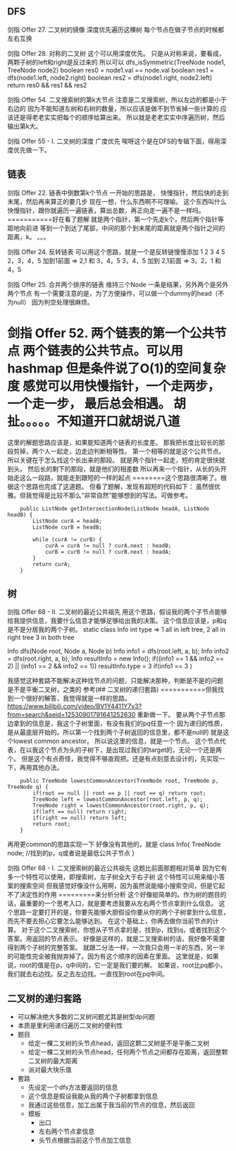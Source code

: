 ## DFS

剑指 Offer 27. 二叉树的镜像
深度优先遍历这棵树
每个节点在做子节点的时候都左右互换

剑指 Offer 28. 对称的二叉树
这个可以用深度优先。
只是从对称来说，要看成，两颗子树的left和right是反过来的
所以可以
dfs_isSymmetric(TreeNode node1, TreeNode node2)
    boolean res0 = node1.val == node.val
    boolean res1 = dfs(node1.left, node2.right)
    boolean res2 = dfs(node1.right, node2.left)
    return res0 && res1 && res2
    


剑指 Offer 54. 二叉搜索树的第k大节点
注意是二叉搜索树，所以左边的都是小于右边的
因为不能知道左树和右树的数量，所以应该是做不到节省掉一些计算的
应该还是得老老实实把每个的顺序给算出来。
所以就是老老实实中序遍历树，然后输出第k大。



剑指 Offer 55 - I. 二叉树的深度
广度优先
唉呀这个是在DFS的专辑下面，得用深度优先做一下。




## 链表

剑指 Offer 22. 链表中倒数第k个节点
一开始的思路是，
快慢指针，然后快的走到末尾，然后再来算正的要几步
现在一想，什么东西啊不可理喻。
这个东西叫什么快慢指针，跟你就遍历一遍链表，算出总数，再正向走一遍不是一样吗。
===========好在看了题解
就是两个指针，第一个先走k个，然后两个指针等距地向前进
等到一个到达了尾部，中间的那个到末尾的距离就是两个指针之间的距离，k。
。。。


剑指 Offer 24. 反转链表
可以用这个思路，就是一个是反转链慢慢添加
1 2 3 4 5
2，3，4，5 加到1前面 => 2,1 和 3，4，5
3，4，5 加到 2,1前面 => 3，2，1 和4，5



剑指 Offer 25. 合并两个排序的链表
维持三个Node
一条是结果，另外两个是另外两个节点
有一个需要注意的是，为了方便操作，可以做一个dummy的head（不为null）
因为判空处理很麻烦。



剑指 Offer 52. 两个链表的第一个公共节点
两个链表的公共节点。可以用hashmap
但是条件说了O(1)的空间复杂度
感觉可以用快慢指针，一个走两步，一个走一步，
最后总会相遇。
胡扯。。。。。不知道开口就胡说八道
============
这里的解题思路应该是，如果能知道两个链表的长度差。
那我把长度比较长的那段剪掉，两个人一起走，边走边判断相等性。
第一个相等的就是这个公共节点。
所以关键在于怎么找这个长出来的那段。
就是两个指针一起走，短的肯定很快就到头。
然后长的剩下的那段，就是他们的相差数
所以再来一个指针，从长的头开始走这么一段路，就能走到跟短的一样的起点
========这个思路很清晰了。根据这个思路也完成了这道题。
但看了题解，发现有超短的代码如下：
虽然很优雅。但我觉得是比较不那么“非常自然”能够想到的写法。可做参考。
```aidl
    public ListNode getIntersectionNode(ListNode headA, ListNode headB) {
        ListNode curA = headA;
        ListNode curB = headB;

        while (curA != curB) {
            curA = curA != null ? curA.next : headB;
            curB = curB != null ? curB.next : headA;
        }
        return curA;
    }
```


## 树


剑指 Offer 68 - II. 二叉树的最近公共祖先
用这个思路，假设我的两个子节点能够给我提供信息，我要什么信息才能够足够给出我的决策。
这个信息应该是，p和q是不是分居我的两个子树。
static class Info
    int type => 1 all in left tree, 2 all in right tree 3 in both tree

Info dfs(Node root, Node a, Node b)
    Info info1 = dfs(root.left, a, b);
    Info info2 = dfs(root.right, a, b);
    Info resultInfo = new Info();
    if((info1 == 1 && info2 == 2) || (info1 == 2 && info2 == 1))
        resultInfo.type = 3
    if(info1 == 3 )

我感觉这种套路不能解决这种找节点的问题，只能解决那种，判断是不是的问题
是不是平衡二叉树，之类的
参考(## 二叉树的递归套路)
===========但我找到一个很好的解答，我觉得就是一样的思路。
https://www.bilibili.com/video/BV1Y4411Y7v3?from=search&seid=12530901791641252630
重新做一下。
要从两个子节点那边拿到的信息是，我这个子树里面，有没有我们的pq任意一个
因为递归的性质，是从最底层开始的。所以第一个找到两个子树返回的信息里，都不是null的
就是这个lowest common ancestor。
所以说这里的信息，就是一个节点。
这个节点代表，在以我这个节点为头的子树下，是出现过我们的target的，无论一个还是两个。
但是这个有点奇怪，我觉得不够直观把。还是有点刻意去设计的，先实现一下，再用其他办法。
```
    public TreeNode lowestCommonAncestor(TreeNode root, TreeNode p, TreeNode q) {
        if(root == null || root == p || root == q) return root;
        TreeNode left = lowestCommonAncestor(root.left, p, q);
        TreeNode right = lowestCommonAncestor(root.right, p, q);
        if(left == null) return right;
        if(right == null) return left;
        return root;
    }
```
再用更common的思路实现一下
好像没有其他的，就是
class Info{
    TreeNode node; //找到的p，q或者说是最低公共子节点
}


剑指 Offer 68 - I. 二叉搜索树的最近公共祖先
这题比前面那题相对简单
因为它有多一个特性可以使用，即搜索树，左子树全大于右子树
这个特性可以用来缩小答案的搜索空间
但我感觉好像没什么用啊，因为虽然说能缩小搜索空间，但是它起不了决定性的作用
=========来分析分析
这个好像挺简单的。作为树的题目的话，最重要的一个思考入口，就是要考虑我要从左右两个节点拿到什么信息。
这个思路一定要打开的是，你要先能够大胆假设你要从你的两个子树拿到什么信息，而先不要去担心它要怎么能够达到。
在这个基础上，你再去做你当前节点的计算。
对于这个二叉搜索树，你想从子节点拿的是，找到p，找到q，或者找到这个答案。用返回的节点表示。
好像是这样的，就是二叉搜索树的话，我好像不需要得到两个子树的完整答案。
就跟二分法一样，一次我只会用一半的东西，另一半的可能性完全被我抛弃掉了。因为有这个顺序的因素在里面。
这里就是，如果说，root的值是在p，q中间的，它一定是我们要的解。
如果说，root比pq都小，我们就去右边找。反之去左边找。一直找到root在pq中间。



## 二叉树的递归套路
* 可以解决绝大多数的二叉树问题尤其是树型dp问题
* 本质是里利用递归遍历二叉树的便利性
* 题目
    * 给定一棵二叉树的头节点head，返回这颗二叉树是不是平衡二叉树
    * 给定一棵二叉树的头节点head，任何两个节点之间都存在距离，返回整颗二叉树的最大距离
    * 派对最大快乐值
* 套路
    * 先设定一个dfs方法要返回的信息
    * 这个信息是假设我能从我的两个子树都拿到信息
    * 我通过这些信息，加工出属于我当前的节点的信息，然后返回
    * 模板
        * 出口
        * 左右两个节点拿信息
        * 头节点根据当前这个节点加工信息
















